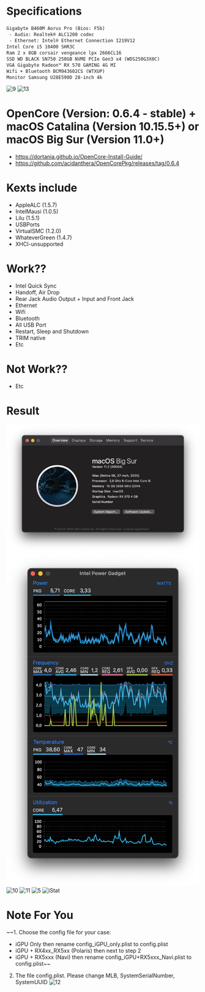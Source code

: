 
# Specifications
```
Gigabyte B460M Aorus Pro (Bios: F5b)
 - Audio: Realtek® ALC1200 codec
 - Ethernet: Intel® Ethernet Connection I219V12
Intel Core i5 10400 SHR3C
Ram 2 x 8GB corsair vengeance lpx 2666CL16
SSD WD BLACK SN750 250GB NVME PCIe Gen3 x4 (WDS250G3X0C)
VGA Gigabyte Radeon™ RX 570 GAMING 4G MI
Wifi + Bluetooth BCM943602CS (WTXUP)
Monitor Samsung U28E590D 28-inch 4k
```
![9](/images/9.png)
![13](/images/13.png)
# OpenCore (Version: 0.6.4 - stable) + macOS Catalina (Version 10.15.5+) or macOS Big Sur (Version 11.0+)
- https://dortania.github.io/OpenCore-Install-Guide/
- https://github.com/acidanthera/OpenCorePkg/releases/tag/0.6.4
# Kexts include
- AppleALC (1.5.7)
- IntelMausi (1.0.5)
- Lilu (1.5.1)
- USBPorts
- VirtualSMC (1.2.0)
- WhateverGreen (1.4.7)
- XHCI-unsupported
# Work??
- Intel Quick Sync
- Handoff, Air Drop
- Rear Jack Audio Output + Input and Front Jack
- Ethernet
- Wifi
- Bluetooth
- All USB Port
- Restart, Sleep and Shutdown 
- TRIM native 
- Etc
# Not Work??
- Etc
# Result
![8](/images/8.png)
![2](/images/2.png)
![10](/images/10.png)
![11](/images/11.png)
![5](/images/5.png)
![iStat](/images/Screen%20Shot%202020-10-08%20at%2010.05.23.png)

# Note For You

~~1. Choose the config file for your case:
- iGPU Only then rename config_iGPU_only.plist to config.plist
- iGPU + RX4xx_RX5xx (Polaris) then next to step 2
- iGPU + RX5xxx (Navi) then rename config_iGPU+RX5xxx_Navi.plist to config.plist~~

2. The file config.plist. Please change MLB, SystemSerialNumber, SystemUUID
![12](/images/12.png)
